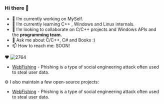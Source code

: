 ### Hi there 👋

- 🔭 I’m currently working on MySelf.
- 🌱 I’m currently learning C++ , Windows and Linux internals.
- 👯 I’m looking to collaborate on C/C++ projects and Windows APIs and the **programming team**.
- 💬 Ask me about C/C++, C# and Books :)
- 📫 How to reach me: SOON!

:heart:
![2764](https://user-images.githubusercontent.com/82805580/146008213-528d5d7b-7135-447f-8f74-d59b82187f55.png)

- [WebFishing](https://github.com/CheraghiMilad/WebFishing) - Phishing is a type of social engineering attack often used to steal user data.

⚙️ I also maintain a few open-source projects: 

- [WebFishing](https://github.com/CheraghiMilad/WebFishing) - Phishing is a type of social engineering attack often used to steal user data.


